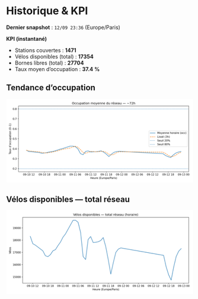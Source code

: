 # Historique & KPI

**Dernier snapshot** : `12/09 23:36` (Europe/Paris)

**KPI (instantané)**

- Stations couvertes : **1471**
- Vélos disponibles (total) : **17354**
- Bornes libres (total) : **27704**
- Taux moyen d’occupation : **37.4 %**

## Tendance d’occupation

![Mean occupancy](assets/figs/occupancy_last72h.png)

## Vélos disponibles — total réseau

![Bikes total](assets/figs/bikes_total_last72h.png)
